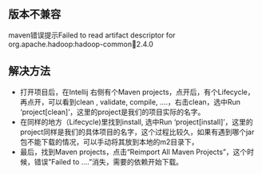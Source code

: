 ## 版本不兼容
maven错误提示Failed to read artifact descriptor for org.apache.hadoop:hadoop-common:jar:2.4.0
## 解决方法
+ 打开项目后，在Intellij 右侧有个Maven projects，点开后，有个Lifecycle，再点开，可以看到clean , validate, compile, ….，右击clean，选中Run ‘project[clean]’，这里的project是我们的项目实际的名字。
+ 在同样的地方（Lifecycle)里找到install, 选中Run ‘project[install]’，这里的project同样是我们的具体项目的名字，这个过程比较久，如果有遇到哪个jar包不能下载的情况，可以手动将其放到本地的m2目录下，
+ 最后，找到Maven projects，点击“Reimport All Maven Projects”，这个时候，错误”Failed to ….”消失，需要的依赖开始下载。

